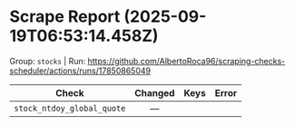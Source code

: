 # Scrape Report (2025-09-19T06:53:14.458Z)

Group: `stocks`  |  Run: https://github.com/AlbertoRoca96/scraping-checks-scheduler/actions/runs/17850865049

| Check | Changed | Keys | Error |
|---|:---:|:--|:--|
| `stock_ntdoy_global_quote` | — |  |  |
